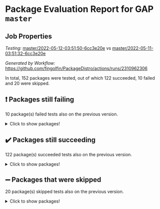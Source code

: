 # Package Evaluation Report for GAP `master`

## Job Properties

*Testing:* [master/2022-05-12-03:51:50-6cc3e20e](https://github.com/fingolfin/PackageDistro/blob/data/reports/master/2022-05-12-03:51:50-6cc3e20e) vs [master/2022-05-11-03:51:32-6cc3e20e](https://github.com/fingolfin/PackageDistro/blob/data/reports/master/2022-05-11-03:51:32-6cc3e20e)

*Generated by Workflow:* https://github.com/fingolfin/PackageDistro/actions/runs/2310962306

In total, 152 packages were tested, out of which 122 succeeded, 10 failed and 20 were skipped.

## :exclamation: Packages still failing

10 package(s) failed tests also on the previous version.
<details><summary>Click to show packages!</summary>
- fining 1.4.1 [(failure)](https://github.com/fingolfin/PackageDistro/runs/6399336874?check_suite_focus=true)
- francy 1.2.4 [(failure)](https://github.com/fingolfin/PackageDistro/runs/6399337091?check_suite_focus=true)
- hap 1.39 [(failure)](https://github.com/fingolfin/PackageDistro/runs/6399337568?check_suite_focus=true)
- normalizinterface 1.3.2 [(failure)](https://github.com/fingolfin/PackageDistro/runs/6399339555?check_suite_focus=true)
- packagemanager 1.2 [(failure)](https://github.com/fingolfin/PackageDistro/runs/6399339834?check_suite_focus=true)
- rcwa 4.6.4 [(failure)](https://github.com/fingolfin/PackageDistro/runs/6399340495?check_suite_focus=true)
- recog 1.3.2 [(failure)](https://github.com/fingolfin/PackageDistro/runs/6399340611?check_suite_focus=true)
- semigroups 4.0.0 [(failure)](https://github.com/fingolfin/PackageDistro/runs/6399340980?check_suite_focus=true)
- transgrp 3.6.1 [(failure)](https://github.com/fingolfin/PackageDistro/runs/6399341655?check_suite_focus=true)
- ugaly 4.0.2 [(failure)](https://github.com/fingolfin/PackageDistro/runs/6399341737?check_suite_focus=true)
</details>

## :heavy_check_mark: Packages still succeeding

122 package(s) succeeded tests also on the previous version.
<details><summary>Click to show packages!</summary>
- ace 5.4 [(success)](https://github.com/fingolfin/PackageDistro/runs/6399335096?check_suite_focus=true)
- aclib 1.3.2 [(success)](https://github.com/fingolfin/PackageDistro/runs/6399335153?check_suite_focus=true)
- agt 0.2 [(success)](https://github.com/fingolfin/PackageDistro/runs/6399335206?check_suite_focus=true)
- alnuth 3.2.1 [(success)](https://github.com/fingolfin/PackageDistro/runs/6399335366?check_suite_focus=true)
- anupq 3.2.6 [(success)](https://github.com/fingolfin/PackageDistro/runs/6399335408?check_suite_focus=true)
- atlasrep 2.1.2 [(success)](https://github.com/fingolfin/PackageDistro/runs/6399335444?check_suite_focus=true)
- autodoc 2022.03.10 [(success)](https://github.com/fingolfin/PackageDistro/runs/6399335542?check_suite_focus=true)
- automata 1.15 [(success)](https://github.com/fingolfin/PackageDistro/runs/6399335594?check_suite_focus=true)
- automgrp 1.3.2 [(success)](https://github.com/fingolfin/PackageDistro/runs/6399335631?check_suite_focus=true)
- autpgrp 1.10.2 [(success)](https://github.com/fingolfin/PackageDistro/runs/6399335670?check_suite_focus=true)
- cap 2022.05-01 [(success)](https://github.com/fingolfin/PackageDistro/runs/6399335717?check_suite_focus=true)
- caratinterface 2.3.3 [(success)](https://github.com/fingolfin/PackageDistro/runs/6399335764?check_suite_focus=true)
- cddinterface 2020.06.24 [(success)](https://github.com/fingolfin/PackageDistro/runs/6399335807?check_suite_focus=true)
- circle 1.6.5 [(success)](https://github.com/fingolfin/PackageDistro/runs/6399335925?check_suite_focus=true)
- cohomolo 1.6.10 [(success)](https://github.com/fingolfin/PackageDistro/runs/6399335983?check_suite_focus=true)
- congruence 1.2.4 [(success)](https://github.com/fingolfin/PackageDistro/runs/6399336019?check_suite_focus=true)
- corelg 1.56 [(success)](https://github.com/fingolfin/PackageDistro/runs/6399336067?check_suite_focus=true)
- crime 1.6 [(success)](https://github.com/fingolfin/PackageDistro/runs/6399336106?check_suite_focus=true)
- crisp 1.4.5 [(success)](https://github.com/fingolfin/PackageDistro/runs/6399336143?check_suite_focus=true)
- crypting 0.10 [(success)](https://github.com/fingolfin/PackageDistro/runs/6399336186?check_suite_focus=true)
- cryst 4.1.24 [(success)](https://github.com/fingolfin/PackageDistro/runs/6399336238?check_suite_focus=true)
- crystcat 1.1.9 [(success)](https://github.com/fingolfin/PackageDistro/runs/6399336273?check_suite_focus=true)
- ctbllib 1.3.4 [(success)](https://github.com/fingolfin/PackageDistro/runs/6399336312?check_suite_focus=true)
- cubefree 1.19 [(success)](https://github.com/fingolfin/PackageDistro/runs/6399336356?check_suite_focus=true)
- curlinterface 2.2.2 [(success)](https://github.com/fingolfin/PackageDistro/runs/6399336401?check_suite_focus=true)
- cvec 2.7.5 [(success)](https://github.com/fingolfin/PackageDistro/runs/6399336442?check_suite_focus=true)
- datastructures 0.2.7 [(success)](https://github.com/fingolfin/PackageDistro/runs/6399336502?check_suite_focus=true)
- deepthought 1.0.5 [(success)](https://github.com/fingolfin/PackageDistro/runs/6399336549?check_suite_focus=true)
- design 1.7 [(success)](https://github.com/fingolfin/PackageDistro/runs/6399336577?check_suite_focus=true)
- difsets 2.3.1 [(success)](https://github.com/fingolfin/PackageDistro/runs/6399336615?check_suite_focus=true)
- digraphs 1.5.2 [(success)](https://github.com/fingolfin/PackageDistro/runs/6399336674?check_suite_focus=true)
- edim 1.3.5 [(success)](https://github.com/fingolfin/PackageDistro/runs/6399336704?check_suite_focus=true)
- example 4.3.1 [(success)](https://github.com/fingolfin/PackageDistro/runs/6399336740?check_suite_focus=true)
- factint 1.6.3 [(success)](https://github.com/fingolfin/PackageDistro/runs/6399336769?check_suite_focus=true)
- ferret 1.0.7 [(success)](https://github.com/fingolfin/PackageDistro/runs/6399336806?check_suite_focus=true)
- fga 1.4.0 [(success)](https://github.com/fingolfin/PackageDistro/runs/6399336842?check_suite_focus=true)
- float 1.0.3 [(success)](https://github.com/fingolfin/PackageDistro/runs/6399336914?check_suite_focus=true)
- format 1.4.3 [(success)](https://github.com/fingolfin/PackageDistro/runs/6399336944?check_suite_focus=true)
- forms 1.2.7 [(success)](https://github.com/fingolfin/PackageDistro/runs/6399336984?check_suite_focus=true)
- fplsa 1.2.5 [(success)](https://github.com/fingolfin/PackageDistro/runs/6399337019?check_suite_focus=true)
- fr 2.4.8 [(success)](https://github.com/fingolfin/PackageDistro/runs/6399337056?check_suite_focus=true)
- fwtree 1.3 [(success)](https://github.com/fingolfin/PackageDistro/runs/6399337125?check_suite_focus=true)
- gbnp 1.0.5 [(success)](https://github.com/fingolfin/PackageDistro/runs/6399337156?check_suite_focus=true)
- generalizedmorphismsforcap 2022.03-03 [(success)](https://github.com/fingolfin/PackageDistro/runs/6399337188?check_suite_focus=true)
- genss 1.6.6 [(success)](https://github.com/fingolfin/PackageDistro/runs/6399337225?check_suite_focus=true)
- gradedringforhomalg 2022.03-01 [(success)](https://github.com/fingolfin/PackageDistro/runs/6399337259?check_suite_focus=true)
- grape 4.8.5 [(success)](https://github.com/fingolfin/PackageDistro/runs/6399337296?check_suite_focus=true)
- groupoids 1.69 [(success)](https://github.com/fingolfin/PackageDistro/runs/6399337346?check_suite_focus=true)
- grpconst 2.6.2 [(success)](https://github.com/fingolfin/PackageDistro/runs/6399337395?check_suite_focus=true)
- guarana 0.96.3 [(success)](https://github.com/fingolfin/PackageDistro/runs/6399337465?check_suite_focus=true)
- guava 3.16 [(success)](https://github.com/fingolfin/PackageDistro/runs/6399337516?check_suite_focus=true)
- hapcryst 0.1.14 [(success)](https://github.com/fingolfin/PackageDistro/runs/6399337629?check_suite_focus=true)
- hecke 1.5.3 [(success)](https://github.com/fingolfin/PackageDistro/runs/6399337683?check_suite_focus=true)
- help 3.5 [(success)](https://github.com/fingolfin/PackageDistro/runs/6399337749?check_suite_focus=true)
- idrel 2.43 [(success)](https://github.com/fingolfin/PackageDistro/runs/6399337803?check_suite_focus=true)
- images 1.3.1 [(success)](https://github.com/fingolfin/PackageDistro/runs/6399337863?check_suite_focus=true)
- intpic 0.2.4 [(success)](https://github.com/fingolfin/PackageDistro/runs/6399337913?check_suite_focus=true)
- io 4.7.2 [(success)](https://github.com/fingolfin/PackageDistro/runs/6399337970?check_suite_focus=true)
- irredsol 1.4.3 [(success)](https://github.com/fingolfin/PackageDistro/runs/6399338023?check_suite_focus=true)
- json 2.1.0 [(success)](https://github.com/fingolfin/PackageDistro/runs/6399338075?check_suite_focus=true)
- jupyterkernel 1.4.1 [(success)](https://github.com/fingolfin/PackageDistro/runs/6399338118?check_suite_focus=true)
- jupyterviz 1.5.1 [(success)](https://github.com/fingolfin/PackageDistro/runs/6399338167?check_suite_focus=true)
- kan 1.34 [(success)](https://github.com/fingolfin/PackageDistro/runs/6399338207?check_suite_focus=true)
- kbmag 1.5.9 [(success)](https://github.com/fingolfin/PackageDistro/runs/6399338272?check_suite_focus=true)
- laguna 3.9.5 [(success)](https://github.com/fingolfin/PackageDistro/runs/6399338319?check_suite_focus=true)
- liealgdb 2.2.1 [(success)](https://github.com/fingolfin/PackageDistro/runs/6399338363?check_suite_focus=true)
- liepring 2.6 [(success)](https://github.com/fingolfin/PackageDistro/runs/6399338416?check_suite_focus=true)
- liering 2.4.2 [(success)](https://github.com/fingolfin/PackageDistro/runs/6399338504?check_suite_focus=true)
- linearalgebraforcap 2022.04-02 [(success)](https://github.com/fingolfin/PackageDistro/runs/6399338598?check_suite_focus=true)
- loops 3.4.1 [(success)](https://github.com/fingolfin/PackageDistro/runs/6399338707?check_suite_focus=true)
- lpres 1.0.3 [(success)](https://github.com/fingolfin/PackageDistro/runs/6399338830?check_suite_focus=true)
- majoranaalgebras 1.4 [(success)](https://github.com/fingolfin/PackageDistro/runs/6399338954?check_suite_focus=true)
- mapclass 1.4.5 [(success)](https://github.com/fingolfin/PackageDistro/runs/6399339057?check_suite_focus=true)
- matgrp 0.64 [(success)](https://github.com/fingolfin/PackageDistro/runs/6399339158?check_suite_focus=true)
- modisom 2.5.2 [(success)](https://github.com/fingolfin/PackageDistro/runs/6399339248?check_suite_focus=true)
- modulepresentationsforcap 2022.03-02 [(success)](https://github.com/fingolfin/PackageDistro/runs/6399339308?check_suite_focus=true)
- monoidalcategories 2022.04-04 [(success)](https://github.com/fingolfin/PackageDistro/runs/6399339374?check_suite_focus=true)
- nconvex 2020.11-04 [(success)](https://github.com/fingolfin/PackageDistro/runs/6399339401?check_suite_focus=true)
- nilmat 1.4.1 [(success)](https://github.com/fingolfin/PackageDistro/runs/6399339451?check_suite_focus=true)
- nock 1.5 [(success)](https://github.com/fingolfin/PackageDistro/runs/6399339489?check_suite_focus=true)
- nq 2.5.8 [(success)](https://github.com/fingolfin/PackageDistro/runs/6399339593?check_suite_focus=true)
- numericalsgps 1.3.0 [(success)](https://github.com/fingolfin/PackageDistro/runs/6399339646?check_suite_focus=true)
- openmath 11.5.1 [(success)](https://github.com/fingolfin/PackageDistro/runs/6399339698?check_suite_focus=true)
- orb 4.8.4 [(success)](https://github.com/fingolfin/PackageDistro/runs/6399339763?check_suite_focus=true)
- patternclass 2.4.2 [(success)](https://github.com/fingolfin/PackageDistro/runs/6399339911?check_suite_focus=true)
- permut 2.0.4 [(success)](https://github.com/fingolfin/PackageDistro/runs/6399339986?check_suite_focus=true)
- polenta 1.3.10 [(success)](https://github.com/fingolfin/PackageDistro/runs/6399340041?check_suite_focus=true)
- polymaking 0.8.6 [(success)](https://github.com/fingolfin/PackageDistro/runs/6399340117?check_suite_focus=true)
- primgrp 3.4.1 [(success)](https://github.com/fingolfin/PackageDistro/runs/6399340187?check_suite_focus=true)
- profiling 2.5.0 [(success)](https://github.com/fingolfin/PackageDistro/runs/6399340256?check_suite_focus=true)
- qpa 1.33 [(success)](https://github.com/fingolfin/PackageDistro/runs/6399340320?check_suite_focus=true)
- quagroup 1.8.3 [(success)](https://github.com/fingolfin/PackageDistro/runs/6399340380?check_suite_focus=true)
- radiroot 2.9 [(success)](https://github.com/fingolfin/PackageDistro/runs/6399340436?check_suite_focus=true)
- rds 1.8 [(success)](https://github.com/fingolfin/PackageDistro/runs/6399340549?check_suite_focus=true)
- repndecomp 1.2.1 [(success)](https://github.com/fingolfin/PackageDistro/runs/6399340689?check_suite_focus=true)
- repsn 3.1.0 [(success)](https://github.com/fingolfin/PackageDistro/runs/6399340793?check_suite_focus=true)
- resclasses 4.7.2 [(success)](https://github.com/fingolfin/PackageDistro/runs/6399340851?check_suite_focus=true)
- scscp 2.3.1 [(success)](https://github.com/fingolfin/PackageDistro/runs/6399340936?check_suite_focus=true)
- sglppow 2.2 [(success)](https://github.com/fingolfin/PackageDistro/runs/6399341035?check_suite_focus=true)
- sgpviz 0.999.5 [(success)](https://github.com/fingolfin/PackageDistro/runs/6399341087?check_suite_focus=true)
- simpcomp 2.1.14 [(success)](https://github.com/fingolfin/PackageDistro/runs/6399341122?check_suite_focus=true)
- singular 2020.12.18 [(success)](https://github.com/fingolfin/PackageDistro/runs/6399341168?check_suite_focus=true)
- sla 1.5.3 [(success)](https://github.com/fingolfin/PackageDistro/runs/6399341221?check_suite_focus=true)
- smallgrp 1.5 [(success)](https://github.com/fingolfin/PackageDistro/runs/6399341257?check_suite_focus=true)
- smallsemi 0.6.13 [(success)](https://github.com/fingolfin/PackageDistro/runs/6399341295?check_suite_focus=true)
- sonata 2.9.4 [(success)](https://github.com/fingolfin/PackageDistro/runs/6399341342?check_suite_focus=true)
- sophus 1.25 [(success)](https://github.com/fingolfin/PackageDistro/runs/6399341390?check_suite_focus=true)
- spinsym 1.5.2 [(success)](https://github.com/fingolfin/PackageDistro/runs/6399341428?check_suite_focus=true)
- symbcompcc 1.3.2 [(success)](https://github.com/fingolfin/PackageDistro/runs/6399341475?check_suite_focus=true)
- thelma 1.3 [(success)](https://github.com/fingolfin/PackageDistro/runs/6399341504?check_suite_focus=true)
- tomlib 1.2.9 [(success)](https://github.com/fingolfin/PackageDistro/runs/6399341536?check_suite_focus=true)
- toric 1.9.5 [(success)](https://github.com/fingolfin/PackageDistro/runs/6399341592?check_suite_focus=true)
- unipot 1.5 [(success)](https://github.com/fingolfin/PackageDistro/runs/6399341826?check_suite_focus=true)
- unitlib 4.1.0 [(success)](https://github.com/fingolfin/PackageDistro/runs/6399341878?check_suite_focus=true)
- utils 0.72 [(success)](https://github.com/fingolfin/PackageDistro/runs/6399341925?check_suite_focus=true)
- uuid 0.7 [(success)](https://github.com/fingolfin/PackageDistro/runs/6399341980?check_suite_focus=true)
- walrus 0.9991 [(success)](https://github.com/fingolfin/PackageDistro/runs/6399342022?check_suite_focus=true)
- wedderga 4.10.2 [(success)](https://github.com/fingolfin/PackageDistro/runs/6399342061?check_suite_focus=true)
- xmod 2.88 [(success)](https://github.com/fingolfin/PackageDistro/runs/6399342098?check_suite_focus=true)
- xmodalg 1.22 [(success)](https://github.com/fingolfin/PackageDistro/runs/6399342134?check_suite_focus=true)
- yangbaxter 0.10.0 [(success)](https://github.com/fingolfin/PackageDistro/runs/6399342179?check_suite_focus=true)
- zeromqinterface 0.13 [(success)](https://github.com/fingolfin/PackageDistro/runs/6399342233?check_suite_focus=true)
</details>

## :heavy_minus_sign: Packages that were skipped

20 package(s) skipped tests also on the previous version.
<details><summary>Click to show packages!</summary>
- 4ti2interface 2022.03-01 [(skipped)](https://github.com/fingolfin/PackageDistro/runs/6399246316?check_suite_focus=true)
- browse 1.8.14 [(skipped)](https://github.com/fingolfin/PackageDistro/runs/6399246316?check_suite_focus=true)
- examplesforhomalg 2022.03-01 [(skipped)](https://github.com/fingolfin/PackageDistro/runs/6399246316?check_suite_focus=true)
- gapdoc 1.6.5 [(skipped)](https://github.com/fingolfin/PackageDistro/runs/6399246316?check_suite_focus=true)
- gauss 2022.03-01 [(skipped)](https://github.com/fingolfin/PackageDistro/runs/6399246316?check_suite_focus=true)
- gaussforhomalg 2022.03-01 [(skipped)](https://github.com/fingolfin/PackageDistro/runs/6399246316?check_suite_focus=true)
- gradedmodules 2022.03-01 [(skipped)](https://github.com/fingolfin/PackageDistro/runs/6399246316?check_suite_focus=true)
- homalg 2022.03-01 [(skipped)](https://github.com/fingolfin/PackageDistro/runs/6399246316?check_suite_focus=true)
- homalgtocas 2022.03-01 [(skipped)](https://github.com/fingolfin/PackageDistro/runs/6399246316?check_suite_focus=true)
- io_forhomalg 2022.03-01 [(skipped)](https://github.com/fingolfin/PackageDistro/runs/6399246316?check_suite_focus=true)
- itc 1.5.1 [(skipped)](https://github.com/fingolfin/PackageDistro/runs/6399246316?check_suite_focus=true)
- localizeringforhomalg 2022.03-01 [(skipped)](https://github.com/fingolfin/PackageDistro/runs/6399246316?check_suite_focus=true)
- matricesforhomalg 2022.04-01 [(skipped)](https://github.com/fingolfin/PackageDistro/runs/6399246316?check_suite_focus=true)
- modules 2022.03-01 [(skipped)](https://github.com/fingolfin/PackageDistro/runs/6399246316?check_suite_focus=true)
- polycyclic 2.16 [(skipped)](https://github.com/fingolfin/PackageDistro/runs/6399246316?check_suite_focus=true)
- ringsforhomalg 2022.04-01 [(skipped)](https://github.com/fingolfin/PackageDistro/runs/6399246316?check_suite_focus=true)
- sco 2022.03-01 [(skipped)](https://github.com/fingolfin/PackageDistro/runs/6399246316?check_suite_focus=true)
- toolsforhomalg 2022.04-03 [(skipped)](https://github.com/fingolfin/PackageDistro/runs/6399246316?check_suite_focus=true)
- toricvarieties 2022.03.23 [(skipped)](https://github.com/fingolfin/PackageDistro/runs/6399246316?check_suite_focus=true)
- xgap 4.31 [(skipped)](https://github.com/fingolfin/PackageDistro/runs/6399246316?check_suite_focus=true)
</details>


